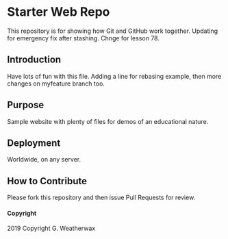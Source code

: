 # Starter Web Repo

This repository is for showing how Git and GitHub work together. 
Updating for emergency fix after stashing.
Chnge for lesson 78.

## Introduction

Have lots of fun with this file. 
Adding a line for rebasing example, then more changes on myfeature branch too.

## Purpose

Sample website with plenty of files for demos of an educational nature.

## Deployment

Worldwide, on any server.

## How to Contribute

Please fork this repository and then issue Pull Requests for review.

#### Copyright

2019 Copyright G. Weatherwax
